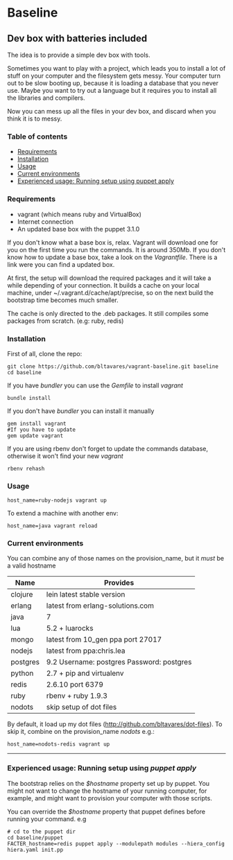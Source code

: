 # Baseline
## Dev box with batteries included

The idea is to provide a simple dev box with tools.

Sometimes you want to play with a project, which leads you to install a lot of stuff on your computer and the filesystem gets messy.
Your computer turn out to be slow booting up, because it is loading a database that you never use.
Maybe you want to try out a language but it requires you to install all the libraries and compilers.

Now you can mess up all the files in your dev box, and discard when you think it is to messy.



### Table of contents
  - [Requirements](#requirements)
  - [Installation](#installation)
  - [Usage](#usage)
  - [Current environments](#current-environments)
  - [Experienced usage: Running setup using puppet apply](#experienced-usage-running-setup-using-puppet-apply)

### Requirements

* vagrant (which means ruby and VirtualBox)
* Internet connection
* An updated base box with the puppet 3.1.0

If you don't know what a base box is, relax. Vagrant will download one for you on the first time you run the commands. It is around 350Mb.
If you don't know how to update a base box, take a look on the _Vagrantfile_. There is a link were you can find a updated box.

At first, the setup will download the required packages and it will take a while depending of your connection.
It builds a cache on your local machine, under ~/.vagrant.d/cache/apt/precise, so on the next build the bootstrap time becomes much smaller.

The cache is only directed to the .deb packages. It still compiles some packages from scratch. (e.g: ruby, redis)

### Installation

First of all, clone the repo:

    git clone https://github.com/bltavares/vagrant-baseline.git baseline
    cd baseline

If you have _bundler_ you can use the _Gemfile_ to install _vagrant_

    bundle install

If you don't have _bundler_ you can install it manually

    gem install vagrant
    #If you have to update
    gem update vagrant

If you are using rbenv don't forget to update the commands database, otherwise it won't find your new _vagrant_

    rbenv rehash

### Usage

    host_name=ruby-nodejs vagrant up

To extend a machine with another env:

    host_name=java vagrant reload

### Current environments
You can combine any of those names on the provision\_name, but it *must* be a valid hostname

| Name     | Provides                                  |
| ---      | ---                                       |
| clojure  | lein latest stable version                |
| erlang   | latest from erlang-solutions.com          |
| java     | 7                                         |
| lua      | 5.2 + luarocks                            |
| mongo    | latest from 10\_gen ppa port 27017        |
| nodejs   | latest from ppa:chris.lea                 |
| postgres | 9.2 Username: postgres Password: postgres |
| python   | 2.7 + pip and virtualenv                  |
| redis    | 2.6.10 port 6379                          |
| ruby     | rbenv + ruby 1.9.3                        |
| nodots   | skip setup of dot files                   |

By default, it load up my dot files (http://github.com/bltavares/dot-files). To skip it, combine on the provision\_name  _nodots_ e.g.:

    host_name=nodots-redis vagrant up

---

### Experienced usage: Running setup using _puppet apply_

The bootstrap relies on the _$hostname_ property set up by puppet. You might not want to change the hostname of your running computer, for example, and might want to provision your computer with those scripts.

You can override the _$hostname_ property that puppet defines before running your command. e.g

    # cd to the puppet dir
    cd baseline/puppet
    FACTER_hostname=redis puppet apply --modulepath modules --hiera_config hiera.yaml init.pp

